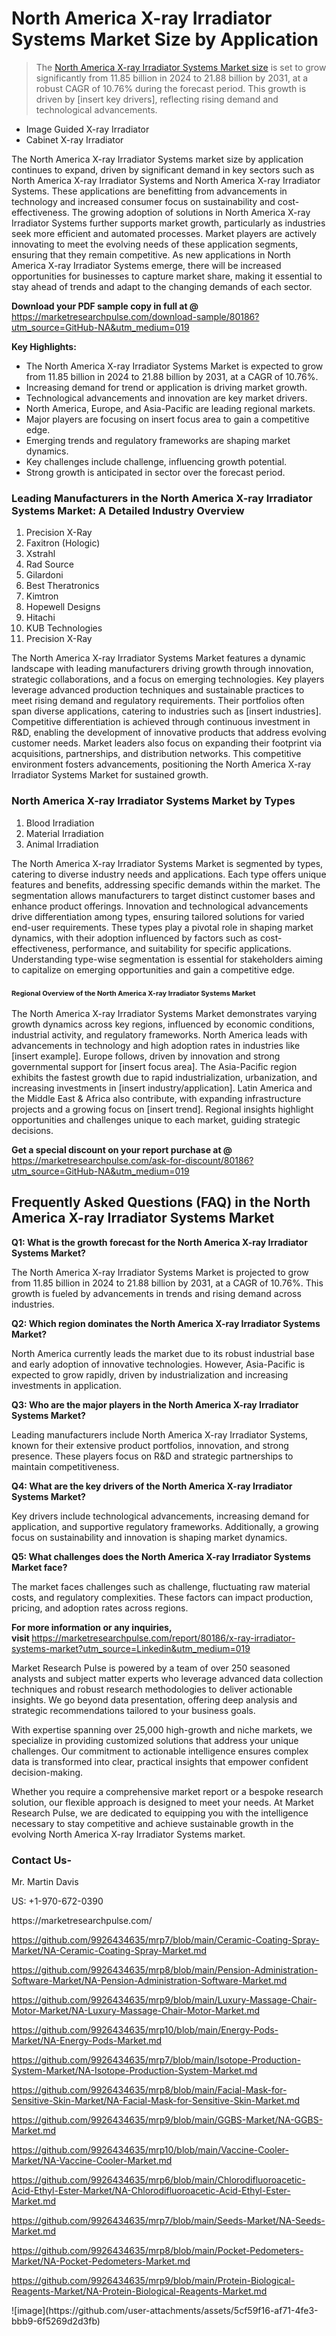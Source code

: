<h1>North America X-ray Irradiator Systems Market&nbsp;Size by Application</h1><blockquote><p>The <a href="https://marketresearchpulse.com/download-sample/80186?utm_source=GitHub-NA&amp;utm_medium=019">North America X-ray Irradiator Systems Market size</a> is set to grow significantly from 11.85 billion in 2024 to 21.88 billion by 2031, at a robust CAGR of 10.76% during the forecast period. This growth is driven by [insert key drivers], reflecting rising demand and technological advancements.</p></blockquote><ul><li>Image Guided X-ray Irradiator<li> Cabinet X-ray Irradiator</li></ul><p>The North America X-ray Irradiator Systems market size by application continues to expand, driven by significant demand in key sectors such as North America X-ray Irradiator Systems and North America X-ray Irradiator Systems. These applications are benefitting from advancements in technology and increased consumer focus on sustainability and cost-effectiveness. The growing adoption of solutions in North America X-ray Irradiator Systems further supports market growth, particularly as industries seek more efficient and automated processes. Market players are actively innovating to meet the evolving needs of these application segments, ensuring that they remain competitive. As new applications in North America X-ray Irradiator Systems emerge, there will be increased opportunities for businesses to capture market share, making it essential to stay ahead of trends and adapt to the changing demands of each sector.</p><p><strong>Download your PDF sample copy in full at @ </strong><a href="https://marketresearchpulse.com/download-sample/80186?utm_source=GitHub-NA&amp;utm_medium=019">https://marketresearchpulse.com/download-sample/80186?utm_source=GitHub-NA&amp;utm_medium=019</a></p><p><strong>Key Highlights: </strong></p><ul><li>The North America X-ray Irradiator Systems Market is expected to grow from 11.85 billion in 2024 to 21.88 billion by 2031, at a CAGR of 10.76%.</li><li>Increasing demand for trend or application is driving market growth.</li><li>Technological advancements and innovation are key market drivers.</li><li>North America, Europe, and Asia-Pacific are leading regional markets.</li><li>Major players are focusing on insert focus area to gain a competitive edge.</li><li>Emerging trends and regulatory frameworks are shaping market dynamics.</li><li>Key challenges include challenge, influencing growth potential.</li><li>Strong growth is anticipated in sector over the forecast period.</li></ul><h3>Leading Manufacturers in the North America X-ray Irradiator Systems Market: A Detailed Industry Overview</h3><ol><li>Precision X-Ray</li><li>Faxitron (Hologic)</li><li>Xstrahl</li><li>Rad Source</li><li>Gilardoni</li><li>Best Theratronics</li><li>Kimtron</li><li>Hopewell Designs</li><li>Hitachi</li><li>KUB Technologies</li><li>Precision X-Ray</li></ol><div class="flex max-w-full flex-col flex-grow"><div class="min-h-8 text-message flex w-full flex-col items-end gap-2 whitespace-normal break-words [.text-message+&amp;]:mt-5" dir="auto" data-message-author-role="assistant" data-message-id="fd8432e4-4910-450d-b182-61b7bfb0a01f" data-message-model-slug="gpt-4o"><div class="flex w-full flex-col gap-1 empty:hidden first:pt-[3px]"><div class="markdown prose w-full break-words dark:prose-invert light"><p>The North America X-ray Irradiator Systems Market features a dynamic landscape with leading manufacturers driving growth through innovation, strategic collaborations, and a focus on emerging technologies. Key players leverage advanced production techniques and sustainable practices to meet rising demand and regulatory requirements. Their portfolios often span diverse applications, catering to industries such as [insert industries]. Competitive differentiation is achieved through continuous investment in R&amp;D, enabling the development of innovative products that address evolving customer needs. Market leaders also focus on expanding their footprint via acquisitions, partnerships, and distribution networks. This competitive environment fosters advancements, positioning the North America X-ray Irradiator Systems Market for sustained growth.</p></div></div></div></div><h3>North America X-ray Irradiator Systems Market by Types</h3><ol><li>Blood Irradiation<li> Material Irradiation<li> Animal Irradiation</li></ol><div class="flex max-w-full flex-col flex-grow"><div class="min-h-8 text-message flex w-full flex-col items-end gap-2 whitespace-normal break-words [.text-message+&amp;]:mt-5" dir="auto" data-message-author-role="assistant" data-message-id="084470be-0bb7-4664-bddf-5156b4f41249" data-message-model-slug="gpt-4o-mini"><div class="flex w-full flex-col gap-1 empty:hidden first:pt-[3px]"><div class="markdown prose w-full break-words dark:prose-invert light"><p>The North America X-ray Irradiator Systems Market is segmented by types, catering to diverse industry needs and applications. Each type offers unique features and benefits, addressing specific demands within the market. The segmentation allows manufacturers to target distinct customer bases and enhance product offerings. Innovation and technological advancements drive differentiation among types, ensuring tailored solutions for varied end-user requirements. These types play a pivotal role in shaping market dynamics, with their adoption influenced by factors such as cost-effectiveness, performance, and suitability for specific applications. Understanding type-wise segmentation is essential for stakeholders aiming to capitalize on emerging opportunities and gain a competitive edge.</p></div></div></div></div><h3><span style="font-size: 11px;">Regional Overview of the North America X-ray Irradiator Systems Market</span></h3><div class="flex max-w-full flex-col flex-grow"><div class="min-h-8 text-message flex w-full flex-col items-end gap-2 whitespace-normal break-words [.text-message+&amp;]:mt-5" dir="auto" data-message-author-role="assistant" data-message-id="e9038762-ce64-4e30-91c9-9bd413514231" data-message-model-slug="gpt-4o-mini"><div class="flex w-full flex-col gap-1 empty:hidden first:pt-[3px]"><div class="markdown prose w-full break-words dark:prose-invert light"><p>The North America X-ray Irradiator Systems Market demonstrates varying growth dynamics across key regions, influenced by economic conditions, industrial activity, and regulatory frameworks. North America leads with advancements in technology and high adoption rates in industries like [insert example]. Europe follows, driven by innovation and strong governmental support for [insert focus area]. The Asia-Pacific region exhibits the fastest growth due to rapid industrialization, urbanization, and increasing investments in [insert industry/application]. Latin America and the Middle East &amp; Africa also contribute, with expanding infrastructure projects and a growing focus on [insert trend]. Regional insights highlight opportunities and challenges unique to each market, guiding strategic decisions.</p></div></div></div></div><p><strong>Get a special discount on your report purchase at @ </strong><a href="https://marketresearchpulse.com/ask-for-discount/80186?utm_source=GitHub-NA&amp;utm_medium=019">https://marketresearchpulse.com/ask-for-discount/80186?utm_source=GitHub-NA&amp;utm_medium=019</a></p><h2>Frequently Asked Questions (FAQ) in the North America X-ray Irradiator Systems Market</h2><p><strong>Q1: What is the growth forecast for the North America X-ray Irradiator Systems Market?</strong></p><p>The North America X-ray Irradiator Systems Market is projected to grow from 11.85 billion in 2024 to 21.88 billion by 2031, at a CAGR of 10.76%. This growth is fueled by advancements in trends and rising demand across industries.</p><p><strong>Q2: Which region dominates the North America X-ray Irradiator Systems Market?</strong></p><p>North America currently leads the market due to its robust industrial base and early adoption of innovative technologies. However, Asia-Pacific is expected to grow rapidly, driven by industrialization and increasing investments in application.</p><p><strong>Q3: Who are the major players in the North America X-ray Irradiator Systems Market?</strong></p><p>Leading manufacturers include North America X-ray Irradiator Systems, known for their extensive product portfolios, innovation, and strong presence. These players focus on R&amp;D and strategic partnerships to maintain competitiveness.</p><p><strong>Q4: What are the key drivers of the North America X-ray Irradiator Systems Market?</strong></p><p>Key drivers include technological advancements, increasing demand for application, and supportive regulatory frameworks. Additionally, a growing focus on sustainability and innovation is shaping market dynamics.</p><p><strong>Q5: What challenges does the North America X-ray Irradiator Systems Market face?</strong></p><p>The market faces challenges such as challenge, fluctuating raw material costs, and regulatory complexities. These factors can impact production, pricing, and adoption rates across regions.</p><p><strong>For more information or any inquiries, visit&nbsp;</strong><a href="https://marketresearchpulse.com/report/80186/x-ray-irradiator-systems-market?utm_source=Linkedin&utm_medium=019">https://marketresearchpulse.com/report/80186/x-ray-irradiator-systems-market?utm_source=Linkedin&utm_medium=019</a></p><p>Market Research Pulse is powered by a team of over 250 seasoned analysts and subject matter experts who leverage advanced data collection techniques and robust research methodologies to deliver actionable insights. We go beyond data presentation, offering deep analysis and strategic recommendations tailored to your business goals.</p><p>With expertise spanning over 25,000 high-growth and niche markets, we specialize in providing customized solutions that address your unique challenges. Our commitment to actionable intelligence ensures complex data is transformed into clear, practical insights that empower confident decision-making.</p><p>Whether you require a comprehensive market report or a bespoke research solution, our flexible approach is designed to meet your needs. At Market Research Pulse, we are dedicated to equipping you with the intelligence necessary to stay competitive and achieve sustainable growth in the evolving North America X-ray Irradiator Systems market.</p><h3><strong>Contact Us-</strong></h3><p>Mr. Martin Davis</p><p>US: +1-970-672-0390</p><p>https://marketresearchpulse.com/</p><p><a href="https://github.com/9926434635/mrp7/blob/main/Ceramic-Coating-Spray-Market/NA-Ceramic-Coating-Spray-Market.md">https://github.com/9926434635/mrp7/blob/main/Ceramic-Coating-Spray-Market/NA-Ceramic-Coating-Spray-Market.md</a></p><p><a href="https://github.com/9926434635/mrp8/blob/main/Pension-Administration-Software-Market/NA-Pension-Administration-Software-Market.md">https://github.com/9926434635/mrp8/blob/main/Pension-Administration-Software-Market/NA-Pension-Administration-Software-Market.md</a></p><p><a href="https://github.com/9926434635/mrp9/blob/main/Luxury-Massage-Chair-Motor-Market/NA-Luxury-Massage-Chair-Motor-Market.md">https://github.com/9926434635/mrp9/blob/main/Luxury-Massage-Chair-Motor-Market/NA-Luxury-Massage-Chair-Motor-Market.md</a></p><p><a href="https://github.com/9926434635/mrp10/blob/main/Energy-Pods-Market/NA-Energy-Pods-Market.md">https://github.com/9926434635/mrp10/blob/main/Energy-Pods-Market/NA-Energy-Pods-Market.md</a></p><p><a href="https://github.com/9926434635/mrp7/blob/main/Isotope-Production-System-Market/NA-Isotope-Production-System-Market.md">https://github.com/9926434635/mrp7/blob/main/Isotope-Production-System-Market/NA-Isotope-Production-System-Market.md</a></p><p><a href="https://github.com/9926434635/mrp8/blob/main/Facial-Mask-for-Sensitive-Skin-Market/NA-Facial-Mask-for-Sensitive-Skin-Market.md">https://github.com/9926434635/mrp8/blob/main/Facial-Mask-for-Sensitive-Skin-Market/NA-Facial-Mask-for-Sensitive-Skin-Market.md</a></p><p><a href="https://github.com/9926434635/mrp9/blob/main/GGBS-Market/NA-GGBS-Market.md">https://github.com/9926434635/mrp9/blob/main/GGBS-Market/NA-GGBS-Market.md</a></p><p><a href="https://github.com/9926434635/mrp10/blob/main/Vaccine-Cooler-Market/NA-Vaccine-Cooler-Market.md">https://github.com/9926434635/mrp10/blob/main/Vaccine-Cooler-Market/NA-Vaccine-Cooler-Market.md</a></p><p><a href="https://github.com/9926434635/mrp6/blob/main/Chlorodifluoroacetic-Acid-Ethyl-Ester-Market/NA-Chlorodifluoroacetic-Acid-Ethyl-Ester-Market.md">https://github.com/9926434635/mrp6/blob/main/Chlorodifluoroacetic-Acid-Ethyl-Ester-Market/NA-Chlorodifluoroacetic-Acid-Ethyl-Ester-Market.md</a></p><p><a href="https://github.com/9926434635/mrp7/blob/main/Seeds-Market/NA-Seeds-Market.md">https://github.com/9926434635/mrp7/blob/main/Seeds-Market/NA-Seeds-Market.md</a></p><p><a href="https://github.com/9926434635/mrp8/blob/main/Pocket-Pedometers-Market/NA-Pocket-Pedometers-Market.md">https://github.com/9926434635/mrp8/blob/main/Pocket-Pedometers-Market/NA-Pocket-Pedometers-Market.md</a></p><p><a href="https://github.com/9926434635/mrp9/blob/main/Protein-Biological-Reagents-Market/NA-Protein-Biological-Reagents-Market.md">https://github.com/9926434635/mrp9/blob/main/Protein-Biological-Reagents-Market/NA-Protein-Biological-Reagents-Market.md</a></p>
![image](https://github.com/user-attachments/assets/5cf59f16-af71-4fe3-bbb9-6f5269d2d3fb)
